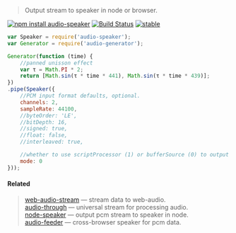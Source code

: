 > Output stream to speaker in node or browser.

[![npm install audio-speaker](https://nodei.co/npm/audio-speaker.png?mini=true)](https://npmjs.org/package/audio-speaker/) [![Build Status](https://travis-ci.org/audiojs/audio-speaker.svg?branch=master)](https://travis-ci.org/audiojs/audio-speaker) [![stable](http://badges.github.io/stability-badges/dist/stable.svg)](http://github.com/badges/stability-badges)


```js
var Speaker = require('audio-speaker');
var Generator = require('audio-generator');

Generator(function (time) {
	//panned unisson effect
	var τ = Math.PI * 2;
	return [Math.sin(τ * time * 441), Math.sin(τ * time * 439)];
})
.pipe(Speaker({
	//PCM input format defaults, optional.
	channels: 2,
	sampleRate: 44100,
	//byteOrder: 'LE',
	//bitDepth: 16,
	//signed: true,
	//float: false,
	//interleaved: true,

	//whether to use scriptProcessor (1) or bufferSource (0) to output sound, browser-only
	mode: 0
}));
```

#### Related

> [web-audio-stream](https://github.com/audiojs/web-audio-stream) — stream data to web-audio.<br/>
> [audio-through](http://npmjs.org/package/audio-through) — universal stream for processing audio.<br/>
> [node-speaker](http://npmjs.org/package/speaker) — output pcm stream to speaker in node.<br/>
> [audio-feeder](https://github.com/brion/audio-feeder) — cross-browser speaker for pcm data.<br/>
